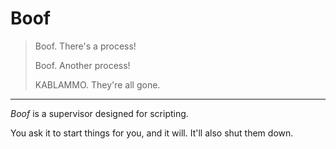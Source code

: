 # Boof

> Boof. There's a process!
>
> Boof. Another process!
>
> KABLAMMO. They're all gone.

---

_Boof_ is a supervisor designed for scripting.

You ask it to start things for you, and it will. It'll also shut them down.
